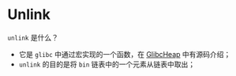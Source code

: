 # Unlink

`unlink` 是什么？

- 它是 `glibc` 中通过宏实现的一个函数，在 [GlibcHeap](../../LinuxAudit/GlibcHeap.md) 中有源码介绍；
- `unlink` 的目的是将 `bin` 链表中的一个元素从链表中取出；

